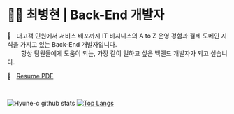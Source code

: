 # :ok_man:&nbsp;최병현 | Back-End 개발자

:wave:&nbsp;&nbsp;&nbsp;대고객 민원에서 서비스 배포까지 IT 비지니스의 A to Z 운영 경험과 결제 도메인 지식을 가지고 있는 Back-End 개발자입니다.  
&nbsp;&nbsp;&nbsp;&nbsp;&nbsp;&nbsp;&nbsp;&nbsp;항상 팀원들에게 도움이 되는, 가장 같이 일하고 싶은 백엔드 개발자가 되고 싶습니다.  

:ledger:&nbsp;&nbsp;&nbsp;[Resume PDF](https://github.com/Hyune-c/TIL/blob/master/Resume/%EC%9D%B4%EB%A0%A5%EC%84%9C_%EC%B5%9C%EB%B3%91%ED%98%84.pdf)

</br>

![Hyune-c github stats](https://github-readme-stats.vercel.app/api?username=Hyune-c&hide=issues&show_icons=true)
[![Top Langs](https://github-readme-stats.vercel.app/api/top-langs/?username=Hyune-c&layout=compact)](https://github.com/Hyune-c/github-readme-stats)
